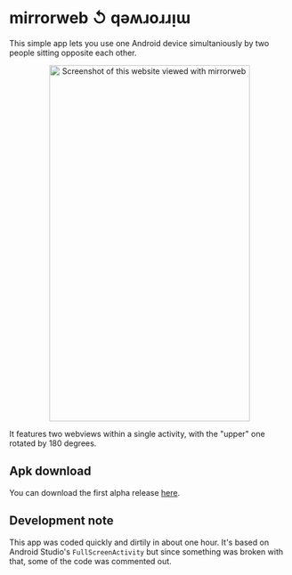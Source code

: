 # mirrorweb ↺ qǝʍɹoɹɹᴉɯ
This simple app lets you use one Android device simultaniously by two people sitting opposite each other.

<p align="center">
  <img src="https://lenaschimmel.de/static/mirrorweb/screenshot01.png" width="360" height="640" alt="Screenshot of this website viewed with mirrorweb"/>
</p>

It features two webviews within a single activity, with the "upper" one rotated by 180 degrees.

## Apk download
You can download the first alpha release [here](https://lenaschimmel.de/static/mirrorweb/mirrorweb.apk).

## Development note
This app was coded quickly and dirtily in about one hour. It's based on Android Studio's `FullScreenActivity` but since something was broken with that, some of the code was commented out.
